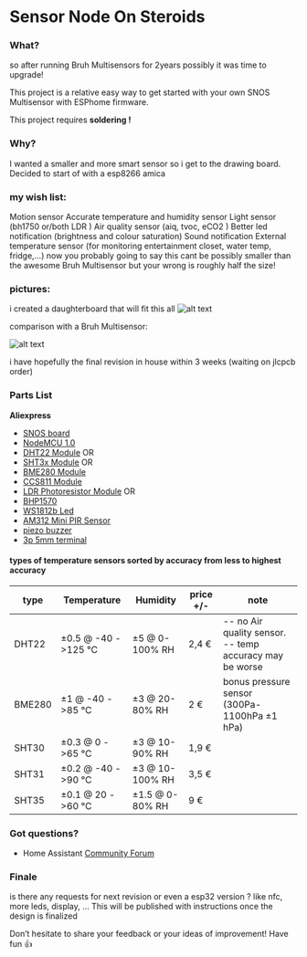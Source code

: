 # Sensor Node On Steroids
### What?

so after running Bruh Multisensors for 2years possibly it was time to upgrade!

This project is a relative easy way to get started with your own SNOS Multisensor with ESPhome firmware.

This project requires **soldering !**

### Why?

I wanted a smaller and more smart sensor so i get to the drawing board.
Decided to start of with a esp8266 amica

### my wish list:

Motion sensor
Accurate temperature and humidity sensor
Light sensor (bh1750 or/both LDR )
Air quality sensor (aiq, tvoc, eCO2 )
Better led notification (brightness and colour saturation)
Sound notification
External temperature sensor (for monitoring entertainment closet, water temp, fridge,…)
now you probably going to say this cant be possibly smaller than the awesome Bruh Multisensor
but your wrong is roughly half the size!

### pictures:

i created a daughterboard that will fit this all
![alt text](https://community-home-assistant-assets.s3.dualstack.us-west-2.amazonaws.com/original/3X/8/f/8f68f64889ca64955a9f1a51cd59972b41a57870.jpeg?raw=true "pcb")

comparison with a Bruh Multisensor:

![alt text](https://community-home-assistant-assets.s3.dualstack.us-west-2.amazonaws.com/original/3X/9/4/94a146183faba7578926db0bbe43dd35c51e2de5.jpeg?raw=true "pcb")

i have hopefully the final revision in house within 3 weeks (waiting on jlcpcb order)

### Parts List
**Aliexpress**
- [SNOS board](http://geni.us/)
- [NodeMCU 1.0](http://geni.us/)
- [DHT22 Module](http://geni.us/)
    OR  
- [SHT3x Module](http://geni.us/)
    OR 
- [BME280 Module](http://geni.us/)
- [CCS811 Module](http://geni.us/)
- [LDR Photoresistor Module](http://geni.us/)
    OR
- [BHP1570](http://geni.us/)
- [WS1812b Led](http://geni.us/)
- [AM312 Mini PIR Sensor](http://geni.us/)
- [piezo buzzer](http://geni.us/)
- [3p 5mm terminal](http://geni.us/)

#### types of temperature sensors sorted by accuracy from less to highest accuracy

|     type      |     Temperature    |      Humidity       | price +/- |                     note                    |
| ------------- | ------------------ | ------------------- | ------ | ------------------------------------------- |
|     DHT22     | ±0.5 @ -40 ->125 °C | ±5   @  0-100%  RH |  2,4 € | -- no Air quality sensor. -- temp accuracy may be worse|
|     BME280    | ±1   @ -40 ->85  °C | ±3   @ 20-80%   RH |  2   € | bonus pressure sensor (300Pa-1100hPa ±1 hPa)|
|     SHT30     | ±0.3 @   0 ->65  °C | ±3   @ 10-90%   RH |  1,9 € |                                             |
|     SHT31     | ±0.2 @ -40 ->90  °C | ±3   @ 10-100%  RH |  3,5 € |                                             |
|     SHT35     | ±0.1 @  20 ->60  °C | ±1.5 @  0-80%   RH |  9   € |                                             |

### Got questions?

- Home Assistant [Community Forum](https://community.home-assistant.io/t/snos-sensor-node-on-steroids/)

### Finale
is there any requests for next revision or even a esp32 version ? like nfc, more leds, display, …
This will be published with instructions once the design is finalized

Don’t hesitate to share your feedback or your ideas of improvement!
Have fun :+1:
